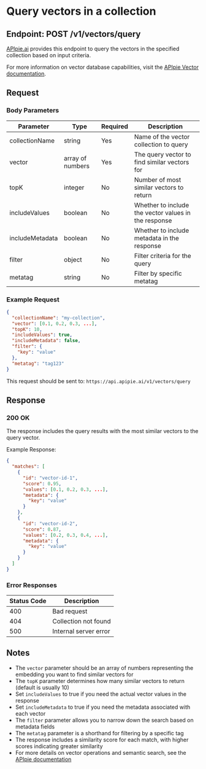 # Query vectors in a collection

## Endpoint: POST /v1/vectors/query

[APIpie.ai](https://apipie.ai) provides this endpoint to query the vectors in the specified collection based on input criteria.

For more information on vector database capabilities, visit the [APIpie Vector documentation](https://apipie.ai/docs/Features/Pinecone).

## Request

### Body Parameters

| Parameter | Type | Required | Description |
|-----------|------|----------|-------------|
| collectionName | string | Yes | Name of the vector collection to query |
| vector | array of numbers | Yes | The query vector to find similar vectors for |
| topK | integer | No | Number of most similar vectors to return |
| includeValues | boolean | No | Whether to include the vector values in the response |
| includeMetadata | boolean | No | Whether to include metadata in the response |
| filter | object | No | Filter criteria for the query |
| metatag | string | No | Filter by specific metatag |

### Example Request

```json
{
  "collectionName": "my-collection",
  "vector": [0.1, 0.2, 0.3, ...],
  "topK": 10,
  "includeValues": true,
  "includeMetadata": false,
  "filter": {
    "key": "value"
  },
  "metatag": "tag123"
}
```

This request should be sent to: `https://api.apipie.ai/v1/vectors/query`

## Response

### 200 OK

The response includes the query results with the most similar vectors to the query vector.

Example Response:

```json
{
  "matches": [
    {
      "id": "vector-id-1",
      "score": 0.95,
      "values": [0.1, 0.2, 0.3, ...],
      "metadata": {
        "key": "value"
      }
    },
    {
      "id": "vector-id-2",
      "score": 0.87,
      "values": [0.2, 0.3, 0.4, ...],
      "metadata": {
        "key": "value"
      }
    }
  ]
}
```

### Error Responses

| Status Code | Description |
|-------------|-------------|
| 400 | Bad request |
| 404 | Collection not found |
| 500 | Internal server error |

## Notes

- The `vector` parameter should be an array of numbers representing the embedding you want to find similar vectors for
- The `topK` parameter determines how many similar vectors to return (default is usually 10)
- Set `includeValues` to true if you need the actual vector values in the response
- Set `includeMetadata` to true if you need the metadata associated with each vector
- The `filter` parameter allows you to narrow down the search based on metadata fields
- The `metatag` parameter is a shorthand for filtering by a specific tag
- The response includes a similarity score for each match, with higher scores indicating greater similarity
- For more details on vector operations and semantic search, see the [APIpie documentation](https://apipie.ai/docs)

